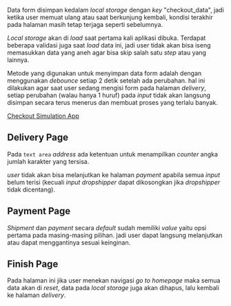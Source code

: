 Data form disimpan kedalam _local storage_ dengan _key_ "checkout_data", jadi ketika user memuat ulang atau saat berkunjung kembali, kondisi terakhir pada halaman masih tetap terjaga seperti sebelumnya.

_Local storage_ akan di _load_ saat pertama kali aplikasi dibuka. Terdapat beberapa validasi juga saat _load_ data ini, jadi user tidak akan bisa iseng memasukkan data yang aneh agar bisa skip salah satu _step_ atau yang lainnya.

Metode yang digunakan untuk menyimpan data form adalah dengan menggunakan _debounce_ setiap 2 detik setelah ada perubahan. hal ini dilakukan agar saat user sedang mengisi form pada halaman _delivery_, setiap perubahan (walau hanya 1 huruf) pada _input_ tidak akan langsung disimpan secara terus menerus dan membuat proses yang terlalu banyak.

[Checkout Simulation App](https://checkout-simulation.web.app/)

## Delivery Page

Pada `text area` _address_ ada ketentuan untuk menampilkan _counter_ angka jumlah karakter yang tersisa.

_user_ tidak akan bisa melanjutkan ke halaman _payment_ apabila semua _input_ belum terisi (kecuali _input_ _dropshipper_ dapat dikosongkan jika _dropshipper_ tidak dicentang).

## Payment Page

_Shipment_ dan _payment_ secara _default_ sudah memiliki _value_ yaitu opsi pertama pada masing-masing pilihan. jadi user dapat langsung melanjutkan atau dapat menggantinya sesuai keinginan.

## Finish Page

Pada halaman ini jika user menekan navigasi _go to homepage_ maka semua data akan di _reset_, data pada _local storage_ juga akan dihapus, lalu kembali ke halaman _delivery_.
